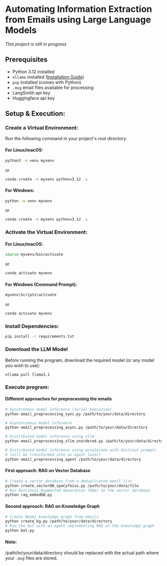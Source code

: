 # Automating Information Extraction from Emails using Large Language Models

*This project is still in progress* 

## Prerequisites
- Python 3.12 installed
- `ollama` installed ([Installation Guide](https://ollama.ai/))
- `pip` installed (comes with Python)
- `.msg` email files available for processing
- LangSmith api key 
- Huggingface api key




## Setup & Execution:

### Create a Virtual Environment:
Run the following command in your project's root directory:

#### For Linux/macOS: 
```sh
python3 -m venv myvenv  
```
or
```sh
conda create -n myvenv python=3.12 -y
```
#### For Windows: 
```sh
python -m venv myvenv   
```
or
```sh
conda create -n myvenv python=3.12 -y
```

### Activate the Virtual Environment:
#### For Linux/macOS: 
```sh
source myvenv/bin/activate 
```
or
```sh
conda activate myvenv
```
#### For Windows (Command Prompt): 
```sh
myvenv\Scripts\activate 
```
or
```sh
conda activate myvenv
```
### Install Dependencies:
```sh
pip install -r requirements.txt
```

### Download the LLM Model
Before running the program, download the required model (or any model you wish to use):
```
ollama pull llama3.1
```
### Execute program:

#### Different approaches for preprocessing the emails 
```sh
# Synchronous model inference (serial execution)
python email_preprocessing_sync.py /path/to/your/data/directory   
``` 
```sh
# Asynchronous model inference                                
python email_preprocessing_async.py /path/to/your/data/directory  
```
```sh        
# Distributed model inference using vllm                         
python email_preprocessing_vllm_unordered.py /path/to/your/data/directory    
```
```sh
# Distributed model inference using accelerate with distinct prompts 
# (will be transformed into an agent later)
python email_preprocessing_agent /path/to/your/data/directory
```
#### First approach: RAG on Vector Database
```sh
# Create a vector database from a deduplicated email list
python create_vectorDB_spaCyfaiss.py /path/to/your/data/file
# Run Retrieval-Augmented Generation (RAG) on the vector database
python rag_embedDB.py
```
#### Second approach: RAG on Knowledge Graph
```sh
# Create Neo4j knowledge graph from emails
python create_kg.py /path/to/your/data/directory
# Run the bot with an agent implementing RAG on the knowledge graph
python bot.py  
```
#### Note: 
/path/to/your/data/directory should be replaced with the actual path where your `.msg` files are stored.
